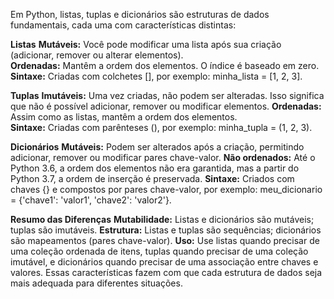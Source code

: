 
Em Python, listas, tuplas e dicionários são estruturas de dados fundamentais, cada uma com características distintas:

<b>Listas</b>
<b>Mutáveis:</b> Você pode modificar uma lista após sua criação (adicionar, remover ou alterar elementos).<br/>
<b>Ordenadas:</b> Mantêm a ordem dos elementos. O índice é baseado em zero.<br/>
<b>Sintaxe:</b> Criadas com colchetes [], por exemplo: minha_lista = [1, 2, 3].

<b>Tuplas</b>
<b>Imutáveis:</b> Uma vez criadas, não podem ser alteradas. Isso significa que não é possível adicionar, remover ou modificar elementos.
<b>Ordenadas:</b> Assim como as listas, mantêm a ordem dos elementos.<br/>
<b>Sintaxe:</b> Criadas com parênteses (), por exemplo: minha_tupla = (1, 2, 3).

<b>Dicionários</b>
<b>Mutáveis:</b> Podem ser alterados após a criação, permitindo adicionar, remover ou modificar pares chave-valor.
<b>Não ordenados:</b> Até o Python 3.6, a ordem dos elementos não era garantida, mas a partir do Python 3.7, a ordem de inserção é preservada.
<b>Sintaxe:</b> Criados com chaves {} e compostos por pares chave-valor, por exemplo: meu_dicionario = {'chave1': 'valor1', 'chave2': 'valor2'}.

<b>Resumo das Diferenças</b>
<b>Mutabilidade:</b> Listas e dicionários são mutáveis; tuplas são imutáveis.
<b>Estrutura:</b> Listas e tuplas são sequências; dicionários são mapeamentos (pares chave-valor).
<b>Uso:</b> Use listas quando precisar de uma coleção ordenada de itens, tuplas quando precisar de uma coleção imutável, e dicionários quando precisar de uma associação entre chaves e valores.
Essas características fazem com que cada estrutura de dados seja mais adequada para diferentes situações.
